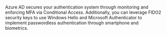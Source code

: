 Azure AD secures your authentication system through monitoring and enforcing MFA via Conditional Access. Additionally, you can leverage FIDO2 security keys to use Windows Hello and Microsoft Authenticator to implement passwordless authentication through smartphone and biometrics.